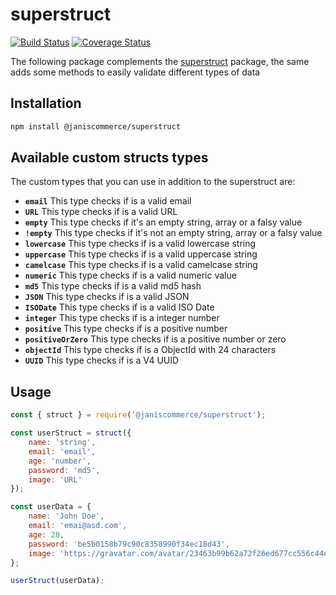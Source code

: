# superstruct

[![Build Status](https://travis-ci.org/janis-commerce/superstruct.svg?branch=master)](https://travis-ci.org/janis-commerce/superstruct)
[![Coverage Status](https://coveralls.io/repos/github/janis-commerce/superstruct/badge.svg?branch=master)](https://coveralls.io/github/janis-commerce/superstruct?branch=master)

The following package complements the [superstruct](https://github.com/ianstormtaylor/superstruct) package, the same adds some methods to easily validate different types of data

## Installation
```sh
npm install @janiscommerce/superstruct
```
## Available custom structs types
The custom types that you can use in addition to the superstruct are:
- **`email`** This type checks if is a valid email
- **`URL`** This type checks if is a valid URL
- **`empty`** This type checks if it's an empty string, array or a falsy value
- **`!empty`** This type checks if it's not an empty string, array or a falsy value
- **`lowercase`** This type checks if is a valid lowercase string
- **`uppercase`** This type checks if is a valid uppercase string
- **`camelcase`** This type checks if is a valid camelcase string
- **`numeric`** This type checks if is a valid numeric value
- **`md5`** This type checks if is a valid md5 hash
- **`JSON`** This type checks if is a valid JSON
- **`ISODate`** This type checks if is a valid ISO Date
- **`integer`** This type checks if is a integer number
- **`positive`** This type checks if is a positive number
- **`positiveOrZero`** This type checks if is a positive number or zero
- **`objectId`** This type checks if is a ObjectId with 24 characters
- **`UUID`** This type checks if is a V4 UUID

## Usage
```js
const { struct } = require('@janiscommerce/superstruct');

const userStruct = struct({
	name: 'string',
	email: 'email',
	age: 'number',
	password: 'md5',
	image: 'URL'
});

const userData = {
	name: 'John Doe',
	email: 'emai@asd.com',
	age: 28,
	password: 'be5b0158b79c90c8358990f34ec18d43',
	image: 'https://gravatar.com/avatar/23463b99b62a72f26ed677cc556c44e8?s=200'
};

userStruct(userData);
```
